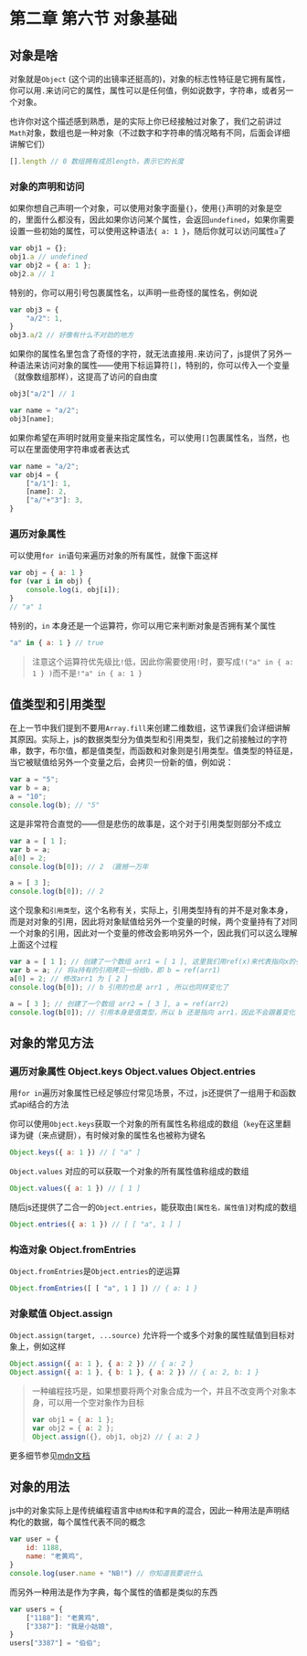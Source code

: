 # 第二章 第六节 对象基础

## 对象是啥

对象就是`Object` (这个词的出镜率还挺高的)，对象的标志性特征是它拥有属性，你可以用`.`来访问它的属性，属性可以是任何值，例如说数字，字符串，或者另一个对象。

也许你对这个描述感到熟悉，是的实际上你已经接触过对象了，我们之前讲过`Math`对象，数组也是一种对象（不过数字和字符串的情况略有不同，后面会详细讲解它们）

```js
[].length // 0 数组拥有成员length，表示它的长度
```

### 对象的声明和访问

如果你想自己声明一个对象，可以使用对象字面量`{}`，使用`{}`声明的对象是空的，里面什么都没有，因此如果你访问某个属性，会返回`undefined`，如果你需要设置一些初始的属性，可以使用这种语法`{ a: 1 }`，随后你就可以访问属性`a`了

```js
var obj1 = {};
obj1.a // undefined
var obj2 = { a: 1 };
obj2.a // 1
```

特别的，你可以用引号包裹属性名，以声明一些奇怪的属性名，例如说

```js
var obj3 = {
    "a/2": 1,
}
obj3.a/2 // 好像有什么不对劲的地方
```

如果你的属性名里包含了奇怪的字符，就无法直接用`.`来访问了，js提供了另外一种语法来访问对象的属性——使用下标运算符`[]`，特别的，你可以传入一个变量（就像数组那样），这提高了访问的自由度

```js
obj3["a/2"] // 1

var name = "a/2";
obj3[name];
```

如果你希望在声明时就用变量来指定属性名，可以使用`[]`包裹属性名，当然，也可以在里面使用字符串或者表达式

```js
var name = "a/2";
var obj4 = {
    ["a/1"]: 1,
    [name]: 2,
    ["a/"+"3"]: 3,
}
```

### 遍历对象属性

可以使用`for in`语句来遍历对象的所有属性，就像下面这样

```js
var obj = { a: 1 }
for (var i in obj) {
    console.log(i, obj[i]);
}
// "a" 1
```

特别的，`in` 本身还是一个运算符，你可以用它来判断对象是否拥有某个属性

```js
"a" in { a: 1 } // true
```

> 注意这个运算符优先级比`!`低，因此你需要使用`!`时，要写成`!("a" in { a: 1 } )`而不是`!"a" in { a: 1 }`

## 值类型和引用类型

在上一节中我们提到不要用`Array.fill`来创建二维数组，这节课我们会详细讲解其原因。实际上，js的数据类型分为值类型和引用类型，我们之前接触过的字符串，数字，布尔值，都是值类型，而函数和对象则是引用类型。值类型的特征是，当它被赋值给另外一个变量之后，会拷贝一份新的值，例如说：

```js
var a = "5";
var b = a;
a = "10";
console.log(b); // "5"
```

这是非常符合直觉的——但是悲伤的故事是，这个对于引用类型则部分不成立

```js
var a = [ 1 ];
var b = a;
a[0] = 2;
console.log(b[0]); // 2 （震撼一万年

a = [ 3 ];
console.log(b[0]); // 2
```

这个现象和`引用类型`，这个名称有关，实际上，引用类型持有的并不是对象本身，而是对对象的引用，因此将对象赋值给另外一个变量的时候，两个变量持有了对同一个对象的引用，因此对一个变量的修改会影响另外一个，因此我们可以这么理解上面这个过程

```js
var a = [ 1 ]; // 创建了一个数组 arr1 = [ 1 ], 这里我们用ref(x)来代表指向x的引用，即 a = ref(arr1)
var b = a; // 将a持有的引用拷贝一份给b，即 b = ref(arr1)
a[0] = 2; // 修改arr1 为 [ 2 ]
console.log(b[0]); // b 引用的也是 arr1 , 所以也同样变化了

a = [ 3 ]; // 创建了一个数组 arr2 = [ 3 ], a = ref(arr2)
console.log(b[0]); // 引用本身是值类型，所以 b 还是指向 arr1，因此不会跟着变化
```

## 对象的常见方法

### 遍历对象属性 Object.keys Object.values Object.entries

用`for in`遍历对象属性已经足够应付常见场景，不过，js还提供了一组用于和函数式api结合的方法

你可以使用`Object.keys`获取一个对象的所有属性名称组成的数组（`key`在这里翻译为键（来点键厨），有时候对象的属性名也被称为键名

```js
Object.keys({ a: 1 }) // [ "a" ]
```

`Object.values` 对应的可以获取一个对象的所有属性值称组成的数组

```js
Object.values({ a: 1 }) // [ 1 ]
```

随后js还提供了二合一的`Object.entries`，能获取由`[属性名，属性值]`对构成的数组

```js
Object.entries({ a: 1 }) // [ [ "a", 1 ] ]
```

### 构造对象 Object.fromEntries

`Object.fromEntries`是`Object.entries`的逆运算

```js
Object.fromEntries([ [ "a", 1 ] ]) // { a: 1 }
```

### 对象赋值 Object.assign

`Object.assign(target, ...source)` 允许将一个或多个对象的属性赋值到目标对象上，例如这样

```js
Object.assign({ a: 1 }, { a: 2 }) // { a: 2 }
Object.assign({ a: 1 }, { b: 1 }, { a: 2 }) // { a: 2, b: 1 }
```

>一种编程技巧是，如果想要将两个对象合成为一个，并且不改变两个对象本身，可以用一个空对象作为目标
>```js
>var obj1 = { a: 1 };
>var obj2 = { a: 2 };
>Object.assign({}, obj1, obj2) // { a: 2 }
>```

更多细节参见[mdn文档](https://developer.mozilla.org/zh-CN/docs/Web/JavaScript/Reference/Global_Objects/Object/assign)

## 对象的用法

js中的对象实际上是传统编程语言中`结构体`和`字典`的混合，因此一种用法是声明结构化的数据，每个属性代表不同的概念

```js
var user = {
    id: 1188,
    name: "老黄鸡",
}
console.log(user.name + "NB!") // 你知道我要说什么
```

而另外一种用法是作为字典，每个属性的值都是类似的东西

```js
var users = {
    ["1188"]: "老黄鸡",
    ["3387"]: "我是小姑娘",
}
users["3387"] = "伯伯";
```
